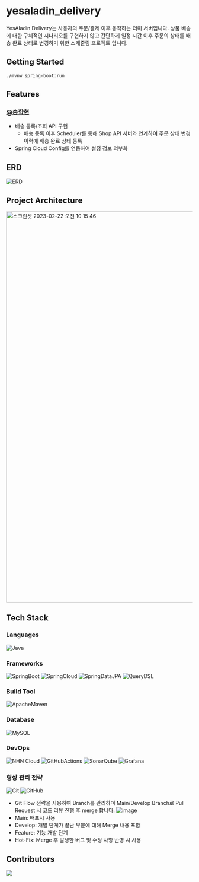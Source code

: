 # yesaladin_delivery
YesAladin Delivery는 사용자의 주문/결제 이후 동작하는 더미 서버입니다. 상품 배송에 대한 구체적인 시나리오를 구현하지 않고
간단하게 일정 시간 이후 주문의 상태를 배송 완료 상태로 변경하기 위한 스케줄링 프로젝트 입니다.

## Getting Started

```bash
./mvnw spring-boot:run
```

## Features

### [@송학현](https://github.com/alanhakhyeonsong)

- 배송 등록/조회 API 구현
  - 배송 등록 이후 Scheduler를 통해 Shop API 서버와 연계하여 주문 상태 변경 이력에 배송 완료 상태 등록
- Spring Cloud Config를 연동하여 설정 정보 외부화

## ERD

![ERD](https://user-images.githubusercontent.com/60968342/219932120-67ad68bf-d549-450d-af66-2fa2de5dc9a1.png)

## Project Architecture

<img width="1055" alt="스크린샷 2023-02-22 오전 10 15 46" src="https://user-images.githubusercontent.com/60968342/220496210-6f6e188e-e9fd-4e67-bf50-8dfedc09a1ad.png">

## Tech Stack

### Languages

![Java](https://img.shields.io/badge/Java-007396?style=flat-square&logo=Java)

### Frameworks

![SpringBoot](https://img.shields.io/badge/Spring%20Boot-6DB33F?style=flat&logo=SpringBoot&logoColor=white)
![SpringCloud](https://img.shields.io/badge/Spring%20Cloud-6DB33F?style=flat&logo=Spring&logoColor=white)
![SpringDataJPA](https://img.shields.io/badge/Spring%20Data%20JPA-6DB33F?style=flat&logo=Spring&logoColor=white)
![QueryDSL](http://img.shields.io/badge/QueryDSL-4479A1?style=flat-square&logo=Hibernate&logoColor=white)

### Build Tool

![ApacheMaven](https://img.shields.io/badge/Maven-C71A36?style=flat&logo=ApacheMaven&logoColor=white)

### Database

![MySQL](http://img.shields.io/badge/MySQL-4479A1?style=flat-square&logo=MySQL&logoColor=white)

### DevOps

![NHN Cloud](https://img.shields.io/badge/-NHN%20Cloud-blue?style=flat&logo=iCloud&logoColor=white)
![GitHubActions](https://img.shields.io/badge/GitHub%20Actions-2088FF?style=flat&logo=GitHubActions&logoColor=white)
![SonarQube](https://img.shields.io/badge/SonarQube-4E98CD?style=flat&logo=SonarQube&logoColor=white)
![Grafana](https://img.shields.io/badge/Grafana-F46800?style=flat&logo=Grafana&logoColor=white)

### 형상 관리 전략

![Git](https://img.shields.io/badge/Git-F05032?style=flat&logo=Git&logoColor=white)
![GitHub](https://img.shields.io/badge/GitHub-181717?style=flat&logo=GitHub&logoColor=white)

- Git Flow 전략을 사용하여 Branch를 관리하며 Main/Develop Branch로 Pull Request 시 코드 리뷰 진행 후 merge 합니다.
  ![image](https://user-images.githubusercontent.com/60968342/219870689-9b9d709c-aa55-47db-a356-d1186b434b4a.png)
- Main: 배포시 사용
- Develop: 개발 단계가 끝난 부분에 대해 Merge 내용 포함
- Feature: 기능 개발 단계
- Hot-Fix: Merge 후 발생한 버그 및 수정 사항 반영 시 사용

## Contributors

<a href="https://github.com/NHN-YesAladin/yesaladin_delivery/graphs/contributors">
  <img src="https://contrib.rocks/image?repo=NHN-YesAladin/yesaladin_front" />
</a>
